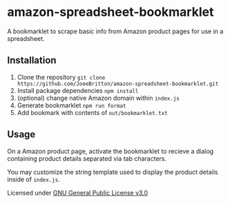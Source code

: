 # amazon-spreadsheet-bookmarklet
A bookmarklet to scrape basic info from Amazon product pages for use in a spreadsheet.

## Installation
1. Clone the repository `git clone https://github.com/JoeeBritton/amazon-spreadsheet-bookmarklet.git`
2. Install package dependencies `npm install`
3. (optional) change native Amazon domain within `index.js`
4. Generate bookmarklet `npm run format`
5. Add bookmark with contents of `out/bookmarklet.txt`

## Usage
On a Amazon product page, activate the bookmarklet to recieve a dialog containing product details separated via tab characters.

You may customize the string template used to display the product details inside of `index.js`.

Licensed under [GNU General Public License v3.0](https://www.gnu.org/licenses/)
